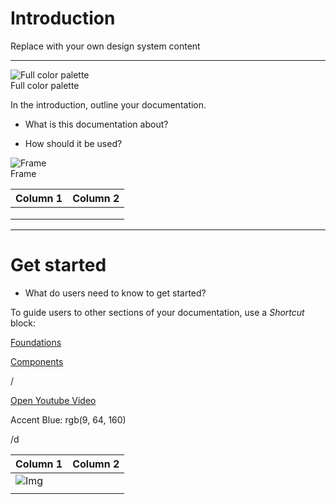 
# Introduction

Replace with your own design system content

---

  
![Full color palette](https://studio-assets.supernova.io/design-systems/14533/dc0a5498-92ba-4992-a6b3-56fa041fd115.png?Expires=1982880000&Policy=eyJTdGF0ZW1lbnQiOlt7IlJlc291cmNlIjoiaHR0cHM6Ly9zdHVkaW8tYXNzZXRzLnN1cGVybm92YS5pby9kZXNpZ24tc3lzdGVtcy8xNDUzMy9kYzBhNTQ5OC05MmJhLTQ5OTItYTZiMy01NmZhMDQxZmQxMTUucG5nIiwiQ29uZGl0aW9uIjp7IkRhdGVMZXNzVGhhbiI6eyJBV1M6RXBvY2hUaW1lIjoxOTgyODgwMDAwfX19XX0_&Signature=m~5kKUXD0hlM7WAxIJkDUpytJ54n-4O1LUfAsbW8ePWzDozi-jQBORXSIOA5ITwODNokvcEfkFoi6rUCdUj-AeloKovDp8mLLaXTTuut6TDNB2ukL8Ls3S2mBIeRC27Xyg7gRkrTdsekQbxcHNh18b7aHabUiS1sr9nOaPLxMeO~Hxwu7zBRccLwai58wqv51bVdQsm3JdAkvINArp4EfD1DIPIPbwEgDa3TLoI-any2AfiTXJCMV2H7hGblDW99k3cgU5IAWaqLNZgpt1VOa-W~~TSCjXT4iMPF-RYjV4vHPT1G8bAVHbYBWZPcffh8YtSDZs9EBLygKOSlVpVJRg__&Key-Pair-Id=APKAJGK34LCCAUR7N6LA)  
Full color palette  


In the introduction, outline your documentation.

  
  


- What is this documentation about?

- How should it be used?

  
  


  
![Frame](https://studio-assets.supernova.io/design-systems/14533/ba77ceb2-c2be-4303-b441-7350d9d251d7.png?Expires=1982880000&Policy=eyJTdGF0ZW1lbnQiOlt7IlJlc291cmNlIjoiaHR0cHM6Ly9zdHVkaW8tYXNzZXRzLnN1cGVybm92YS5pby9kZXNpZ24tc3lzdGVtcy8xNDUzMy9iYTc3Y2ViMi1jMmJlLTQzMDMtYjQ0MS03MzUwZDlkMjUxZDcucG5nIiwiQ29uZGl0aW9uIjp7IkRhdGVMZXNzVGhhbiI6eyJBV1M6RXBvY2hUaW1lIjoxOTgyODgwMDAwfX19XX0_&Signature=P9qiYV4Wq-o~yYvVvRMahbgumVk~OLQe579XKRggIZSbip0ecoGLQoOqyU2hgTlE4lVRkPia2eY9mDPXog~vSor-TXe9ny~okidSYxEg9lcQR0Tg4pGHXEuqcywIvRqW1-Z3zH5eHykHAC3YXrp7Z~lfcYXLwhNaqZQedBNF7t9X51GCKtnlxFkICNguKCe5yPJbkGFCaAHcwKMyBPIaJCSCViLYJGT-cAIL1MpaXfYmMeWCVgqbFcTyKkbN0QkVBjxv8NeSZkcmMpnceN8vv75WdEHarrZMiI2MXwDZUXCW8Ta5NU9Sawz7-fzPWPaSM0jLW1OAtcLAKk-07XVX8A__&Key-Pair-Id=APKAJGK34LCCAUR7N6LA)  
Frame  


  
| Column 1 | Column 2 |  
| --- | --- |  
|  |  |  
|  |  |  
|  |  |  


---

# Get started

- What do users need to know to get started?

To guide users to other sections of your documentation, use a *Shortcut* block:

  
[Foundations](#)  
  
[Components](#)  
  


/

  
  


  
  


  
[Open Youtube Video](https://www.youtube.com/embed/ztw1Sg3h-rs)  


  
Accent Blue: rgb(9, 64, 160)  


/d

  
| Column 1 | Column 2 |  
| --- | --- |  
| ![Img](https://studio-assets.supernova.io/design-systems/14533/d1b1df5b-cbd0-48c2-af89-34ee558301e6.png?Expires=1982880000&Policy=eyJTdGF0ZW1lbnQiOlt7IlJlc291cmNlIjoiaHR0cHM6Ly9zdHVkaW8tYXNzZXRzLnN1cGVybm92YS5pby9kZXNpZ24tc3lzdGVtcy8xNDUzMy9kMWIxZGY1Yi1jYmQwLTQ4YzItYWY4OS0zNGVlNTU4MzAxZTYucG5nIiwiQ29uZGl0aW9uIjp7IkRhdGVMZXNzVGhhbiI6eyJBV1M6RXBvY2hUaW1lIjoxOTgyODgwMDAwfX19XX0_&Signature=A~A8T-kt9dkE8uN0Ykn-u~JJyis6LJ8nyOf-IulZu9yWGFtuNrDPJFiQyPysX~fB~Hhz-m-GGoZOmf7pFa5EswjB5Ngv6ZdRKviKh810AuHKPdDmdLkUqie6K49pWGD8JoEBraGwVIZzQe3rZNFeLALkh1MXzG-pCv5HXZdR9qw7qQ7vwBoL9OekfnkGiMGIoEYeE3Woxn~cKv1ofom8YmRO-UukD~4NLA9XnSUSiVidnPWGEJpVEhoKYzHAVb53eQTX9jNw2ApcKPO9TsHeSxtqxWRh85g646TfB-fET4vKcmhYXXcv~cm1DWevhc63QyNhMWhtJSONaLCcFEhfMw__&Key-Pair-Id=APKAJGK34LCCAUR7N6LA) |  |  
|  |  |  
